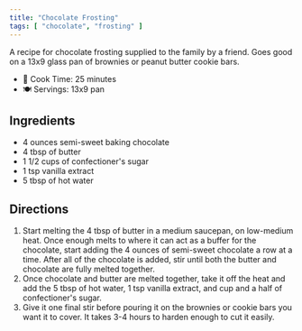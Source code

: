 ```yaml
---
title: "Chocolate Frosting"
tags: [ "chocolate", "frosting" ]
---
```


A recipe for chocolate frosting supplied to the family by a friend. Goes good on a 13x9 glass pan of brownies or peanut butter cookie bars.

* 🍳 Cook Time: 25 minutes
* 🍽️ Servings: 13x9 pan

## Ingredients

* 4 ounces semi-sweet baking chocolate
* 4 tbsp of butter
* 1 1/2 cups of confectioner's sugar
* 1 tsp vanilla extract
* 5 tbsp of hot water

## Directions

1. Start melting the 4 tbsp of butter in a medium saucepan, on low-medium heat. Once enough melts to where it can act as a buffer for the chocolate, start adding the 4 ounces of semi-sweet chocolate a row at a time. After all of the chocolate is added, stir until both the butter and chocolate are fully melted together.
2. Once chocolate and butter are melted together, take it off the heat and add the 5 tbsp of hot water, 1 tsp vanilla extract, and cup and a half of confectioner's sugar.
3. Give it one final stir before pouring it on the brownies or cookie bars you want it to cover. It takes 3-4 hours to harden enough to cut it easily.